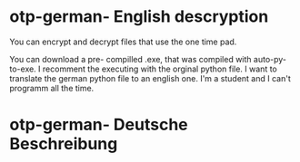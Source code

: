 # otp-german- English descryption
You can encrypt and decrypt files that use the one time pad. 

You can download a pre- compilled .exe, that was compiled with auto-py-to-exe. I recomment the executing with the orginal python file.
I want to translate the german python file to an english one. I'm a student and I can't programm all the time.


# otp-german- Deutsche Beschreibung
